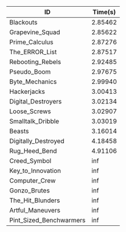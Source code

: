 |ID|Time(s)|
|-|-|
|Blackouts|2.85462|
|Grapevine_Squad|2.85622|
|Prime_Calculus|2.87276|
|The_ERROR_List|2.87517|
|Rebooting_Rebels|2.92485|
|Pseudo_Boom|2.97675|
|Byte_Mechanics|2.99940|
|Hackerjacks|3.00413|
|Digital_Destroyers|3.02134|
|Loose_Screws|3.02907|
|Smalltalk_Dribble|3.03019|
|Beasts|3.16014|
|Digitally_Destroyed|4.18458|
|Rug_Heed_Bend|4.91106|
|Creed_Symbol|inf|
|Key_to_Innovation|inf|
|Computer_Crew|inf|
|Gonzo_Brutes|inf|
|The_Hit_Blunders|inf|
|Artful_Maneuvers|inf|
|Pint_Sized_Benchwarmers|inf|
